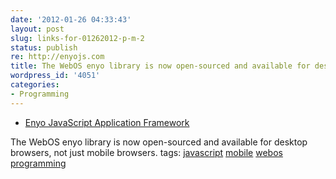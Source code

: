 ```yaml
---
date: '2012-01-26 04:33:43'
layout: post
slug: links-for-01262012-p-m-2
status: publish
re: http://enyojs.com
title: The WebOS enyo library is now open-sourced and available for desktop browsers, not just mobile browsers.
wordpress_id: '4051'
categories:
- Programming
---
```


  * [Enyo JavaScript Application Framework](http://enyojs.com)

The WebOS enyo library is now open-sourced and available for desktop browsers, not just mobile browsers.   tags:                      [javascript](http://www.diigo.com/user/eobrain/javascript)            [mobile](http://www.diigo.com/user/eobrain/mobile)            [webos](http://www.diigo.com/user/eobrain/webos)            [programming](http://www.diigo.com/user/eobrain/programming)

